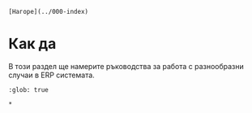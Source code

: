 ```{only} html
[Нагоре](../000-index)
```

# Как да

В този раздел ще намерите ръководства за работа с разнообразни случаи в ERP системата.  

```{toctree}
:glob: true

*
```
